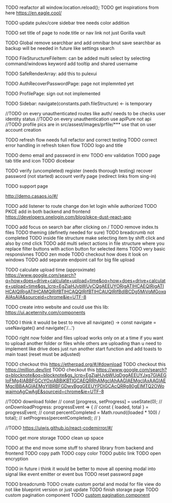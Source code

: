 TODO reafactor all window.location.reload();
TODO get inspirations from here https://en.eagle.cool/

TODO update pulex/core sidebar tree needs color addition

TODO set title of page to node.title or nav link not just Gorilla vault

TODO Global
  remove searchbar and add omnibar bnut save searchbar as backup will be needed in future like settings search

TODO FileStuructureFileItem:
  can be added multi select by selecting command/windows keyword
  add tooltip and shared username

TODO SafeRenderArray:
  add this to pulexui

TODO AuthRecoverPasswordPage:
  page not implemnted yet

TODO ProfilePage:
  sign out not implemented

TODO Sidebar:
  navigate(constants.path.fileStructure) <- is temporary


//TODO on every unauthenticated routes like auth/ needs to be checks user identity status
//TODO on every unauthentication use apiPure not api
//TODO profile pics are in src/assest/images/prfile/*** use that on user account creation


TODO refresh flow needs full refactor and correct testing
TODO correct error handling in refresh token flow
TODO logo and title

TODO demo email and password in env
TODO env validation
TODO page tab title and icon
TODO dicebear


TODO
  verify (uncompleted)
  register (needs thorough testing)
  recover password (not started)
  account verify page (redirect links from sing-in)

TODO support page


http://demo.casaos.io/#/

TODO add listener to route change don let login while authorized
TODO PKCE add in both backend and frontend https://developers.onelogin.com/blog/pkce-dust-react-app


TODO add focus on search bar after clicking on /
TODO remove index.ts files
TODO theming (definetly needed for sure)
TODO breadcrumb not completed
TODO inside file structure make selecting item by shift click and also by cmd click
TODO add multi select actions in file structure where you replace filter buttons with action button for selected items
TODO very basic responsivnes
TODO zen mode
TODO checkout how does it look on windows
TODO add separate endpoint call for big file upload

TODO calculate upload time (approximate) https://www.google.com/search?q=how+does+drive+calculate+upload+time&oq=how+does+drive+calculate+upload+time&gs_lcrp=EgZjaHJvbWUyCQgAEEUYORigATIHCAEQIRigATIHCAIQIRigATIHCAMQIRifBTIHCAQQIRifBTIHCAUQIRifBdIBCDg5MjVqMGoxqAIAsAIA&sourceid=chrome&ie=UTF-8



TODO create intro website and could use this lib: https://ui.aceternity.com/components

TODO I think it would be best to move all navigate() -> const navigate = useNavigate() and navigate('/...')


TODO right now folder and files upload works only on at a time if you want to upload another folder or files while others are uploading than u need to implement like drive does just run another start function and add toasts to main toast (reset must be adjusted) 



TODO checkout this https://etherpad.org/#/#download
TODO checkout this https://million.dev/lint
TODO checkout this https://www.google.com/search?q=blocknote&oq=blocknote&gs_lcrp=EgZjaHJvbWUqDggAEEUYJxg7GIAEGIoFMg4IABBFGCcYOxiABBiKBTIGCAEQRRhAMgcIAhAAGIAEMgcIAxAAGIAEMgcIBBAAGIAEMgYIBRBFGDwyBggGEEUYPDIGCAcQRRg80gEIMTQ2OWowajmoAgCwAgE&sourceid=chrome&ie=UTF-8


//TODO download folder
// const [progress, setProgress] = useState(0);
// onDownloadProgress: progressEvent => {
//   const { loaded, total } = progressEvent;
//   const percentCompleted = Math.round((loaded * 100) / total);
//   setProgress(percentCompleted);
// }



//TODO https://uiwjs.github.io/react-codemirror/#/




TODO get more storage
TODO clean up space

TODO at the end move some stuff to shared library from backend and frontend
TODO copy path
TODO copy color
TODO public link
TODO open encryption

TODO in future i think it would be better to move all opening modal into signal like event emitter or event bus
TODO reset password page

TODO breadcrumb
TODO create custom portal and modal for file view do not like blueprint version or just update
TODO finish storage page
TODO custom pagination component
TODO [custom pagination component](https://styled-icons.dev/?s=binard)